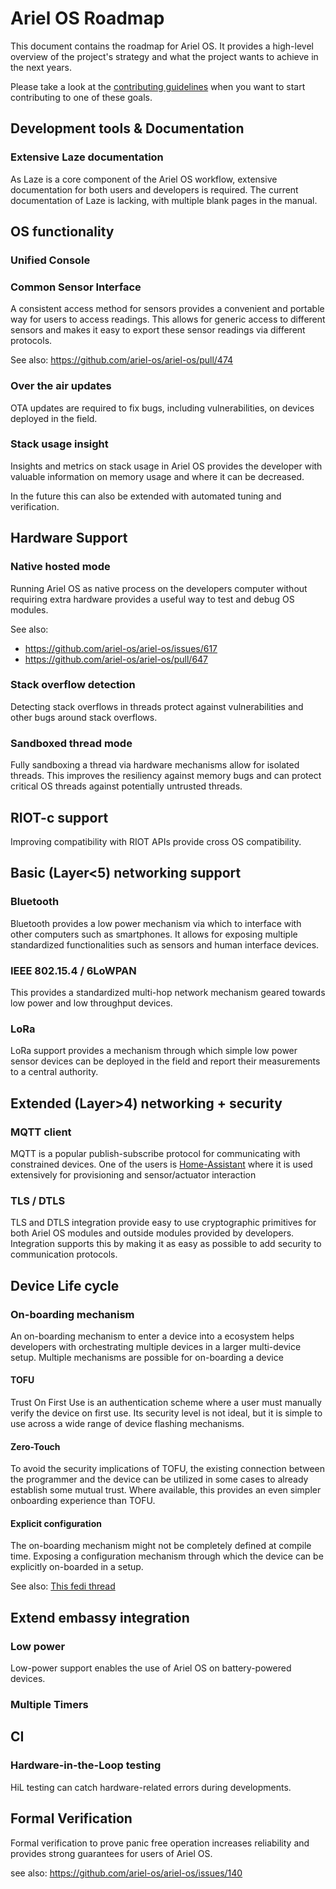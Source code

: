 # Ariel OS Roadmap

This document contains the roadmap for Ariel OS.
It provides a high-level overview of the project's strategy
and what the project wants to achieve in the next years.

Please take a look at the [contributing guidelines]
when you want to start contributing to one of these goals.

## Development tools & Documentation

### Extensive Laze documentation

As Laze is a core component of the Ariel OS workflow,
extensive documentation for both users and developers is required.
The current documentation of Laze is lacking, with multiple blank pages in the
manual.

## OS functionality

### Unified Console

### Common Sensor Interface

A consistent access method for sensors provides a convenient and portable way
for users to access readings.
This allows for generic access to different sensors and makes it easy to export
these sensor readings via different protocols.

See also: https://github.com/ariel-os/ariel-os/pull/474

### Over the air updates

OTA updates are required to fix bugs, including vulnerabilities, on devices
deployed in the field.

### Stack usage insight

Insights and metrics on stack usage in Ariel OS provides the developer with
valuable information on memory usage and where it can be decreased.

In the future this can also be extended with automated tuning and verification.

## Hardware Support

### Native hosted mode

Running Ariel OS as native process on the developers computer without requiring
extra hardware provides a useful way to test and debug OS modules.

See also: 
 - https://github.com/ariel-os/ariel-os/issues/617
 - https://github.com/ariel-os/ariel-os/pull/647

### Stack overflow detection

Detecting stack overflows in threads protect against vulnerabilities and other
bugs around stack overflows.

### Sandboxed thread mode

Fully sandboxing a thread via hardware mechanisms allow for isolated threads.
This improves the resiliency against memory bugs and can protect critical OS
threads against potentially untrusted threads.

## RIOT-c support

Improving compatibility with RIOT APIs provide cross OS compatibility.

## Basic (Layer<5) networking support

### Bluetooth

Bluetooth provides a low power mechanism via which to interface
with other computers such as smartphones.
It allows for exposing multiple standardized functionalities
such as sensors and human interface devices.

### IEEE 802.15.4 / 6LoWPAN

This provides a standardized multi-hop network mechanism
geared towards low power and low throughput devices.

### LoRa

LoRa support provides a mechanism through which simple low power sensor devices
can be deployed in the field and report their measurements to a central
authority.

## Extended (Layer>4) networking + security 

### MQTT client

MQTT is a popular publish-subscribe protocol for communicating with constrained
devices. One of the users is [Home-Assistant] where it is used extensively for
provisioning and sensor/actuator interaction

### TLS / DTLS

TLS and DTLS integration provide easy to use cryptographic primitives for both
Ariel OS modules and outside modules provided by developers. Integration
supports this by making it as easy as possible to add security to communication
protocols.

## Device Life cycle

### On-boarding mechanism

An on-boarding mechanism to enter a device into a ecosystem helps
developers with orchestrating multiple devices in a larger multi-device setup.
Multiple mechanisms are possible for on-boarding a device

#### TOFU

Trust On First Use is an authentication scheme where a user must manually verify
the device on first use. Its security level is not ideal, but it is simple to use
across a wide range of device flashing mechanisms.

#### Zero-Touch

To avoid the security implications of TOFU, the existing connection between the
programmer and the device can be utilized in some cases to already establish
some mutual trust. Where available, this provides an even simpler onboarding
experience than TOFU.

#### Explicit configuration

The on-boarding mechanism might not be completely defined at compile time.
Exposing a configuration mechanism through which the device can be explicitly
on-boarded in a setup.

See also: [This fedi thread](https://chaos.social/@chrysn/112803944916314295)

## Extend embassy integration

### Low power

Low-power support enables the use of Ariel OS on battery-powered devices.

### Multiple Timers

## CI

### Hardware-in-the-Loop testing

HiL testing can catch hardware-related errors during developments.

## Formal Verification

Formal verification to prove panic free operation increases reliability and
provides strong guarantees for users of Ariel OS.

see also: https://github.com/ariel-os/ariel-os/issues/140

[contributing guidelines]: ./CONTRIBUTING.md
[Home-Assistant]: https://github.com/home-assistant/core/
